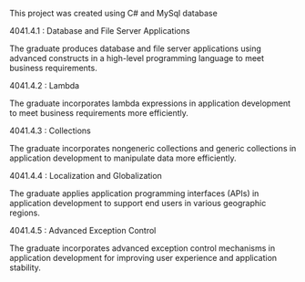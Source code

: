 This project was created using C# and MySql database 


4041.4.1 : Database and File Server Applications

The graduate produces database and file server applications using advanced constructs in a high-level programming language to meet business requirements.

4041.4.2 : Lambda

The graduate incorporates lambda expressions in application development to meet business requirements more efficiently.

4041.4.3 : Collections

The graduate incorporates nongeneric collections and generic collections in application development to manipulate data more efficiently.

4041.4.4 : Localization and Globalization

The graduate applies application programming interfaces (APIs) in application development to support end users in various geographic regions.

4041.4.5 : Advanced Exception Control

The graduate incorporates advanced exception control mechanisms in application development for improving user experience and application stability.
